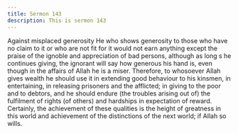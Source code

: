```yaml
---
title: Sermon 143
description: This is sermon 143
---
```


Against misplaced generosity
He who shows generosity to those who have no claim to it or who are not fit for it would not
earn anything except the praise of the ignoble and appreciation of bad persons, although as
long s he continues giving, the ignorant will say how generous his hand is, even though in the
affairs of Allah he is a miser.
Therefore, to whosoever Allah gives wealth he should use it in extending good behaviour to
his kinsmen, in entertaining, in releasing prisoners and the afflicted; in giving to the poor and
to debtors, and he should endure (the troubles arising out of) the fulfilment of rights (of
others) and hardships in expectation of reward.
Certainly, the achievement of these qualities is the height of greatness in this world and
achievement of the distinctions of the next world; if Allah so wills.